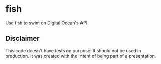 fish
====

Use fish to swim on Digital Ocean's API.

Disclaimer
---------

This code doesn't have tests on purpose.
It should not be used in production.
It was created with the intent of being part of a presentation.
